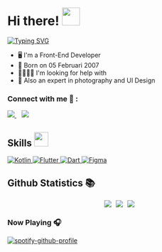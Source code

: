 <h1> Hi there! <img src="https://raw.githubusercontent.com/MartinHeinz/MartinHeinz/master/wave.gif" width="40px"> </h1>

[![Typing SVG](https://readme-typing-svg.herokuapp.com?font=Poppins&weight=600&size=24&letterSpacing=1px&duration=1000&pause=1000&color=83D5AC&multiline=true&width=435&height=100&lines=I'm+Muhammad+Zikrinayah;Front-End+Developer;UI+Designer)](https://git.io/typing-svg)

- 🖥 I'm a Front-End Developer  
- 🎂 Born on 05 Februari 2007  
- 🫱🏻‍🫲🏻 I'm looking for help with  
- 📸 Also an expert in photography and UI Design

### Connect with me 🔗 :
<p align="left">
  <a href="https://www.instagram.com/z1ykx_" target="_blank">
    <img src="https://img.shields.io/badge/z1ykx_-%23E4405F.svg?style=for-the-badge&logo=Instagram&logoColor=white">
  </a>
  &nbsp;&nbsp;
  <a href="https://www.linkedin.com/in/muhammad-zikrinayah-746106324" target="_blank">
    <img src="https://img.shields.io/badge/linkedin-%230077B5.svg?style=for-the-badge&logo=linkedin&logoColor=white">
  </a>
</p>

## Skills <img src="https://media2.giphy.com/media/QssGEmpkyEOhBCb7e1/giphy.gif?cid=ecf05e47a0n3gi1bfqntqmob8g9aid1oyj2wr3ds3mg700bl&rid=giphy.gif" width="32px">
<p>
  <a href="https://kotlinlang.org/" target="_blank">
    <img alt="Kotlin" src="https://img.shields.io/badge/Kotlin-8F44F9?style=for-the-badge&logo=kotlin&logoColor=white">
  </a>
  <a href="https://flutter.dev/" target="_blank">
    <img alt="Flutter" src="https://img.shields.io/badge/Flutter-1FBCFD?style=for-the-badge&logo=flutter&logoColor=white">
  </a>
  <a href="https://dart.dev/" target="_blank">
    <img alt="Dart" src="https://img.shields.io/badge/Dart-0D69B7?style=for-the-badge&logo=dart&logoColor=white">
  </a>
  <a href="https://www.figma.com/" target="_blank">
    <img alt="Figma" src="https://img.shields.io/badge/Figma-F24E1E?style=for-the-badge&logo=figma&logoColor=white">
  </a>
</p>

## Github Statistics 📚
<p style="display: flex; gap: 10px; justify-content: center; align-items: center; flex-wrap: wrap;">
  <img src="https://github-readme-stats.anuraghazra1.vercel.app/api/top-langs/?username=Zikri9106&theme=dark&hide_border=true&no-bg=true&no-frame=true&langs_count=6">
  <img src="https://github-readme-streak-stats.herokuapp.com?user=Zikri9106&theme=black-ice&hide_border=true&date_format=M%20j%5B%2C%20Y%5D">
  <img src="https://github-readme-stats.vercel.app/api?username=Zikri9106&show_icons=true&theme=github_dark">
</p>

### Now Playing 🎧
[![spotify-github-profile](https://spotify-github-profile.kittinanx.com/api/view?uid=31jr7lejqe4uhxati53uusxhluli&cover_image=true&theme=natemoo-re&show_offline=false&background_color=121212&interchange=true&bar_color=53b14f&bar_color_cover=false)](https://spotify-github-profile.kittinanx.com/api/view?uid=31jr7lejqe4uhxati53uusxhluli&redirect=true)
